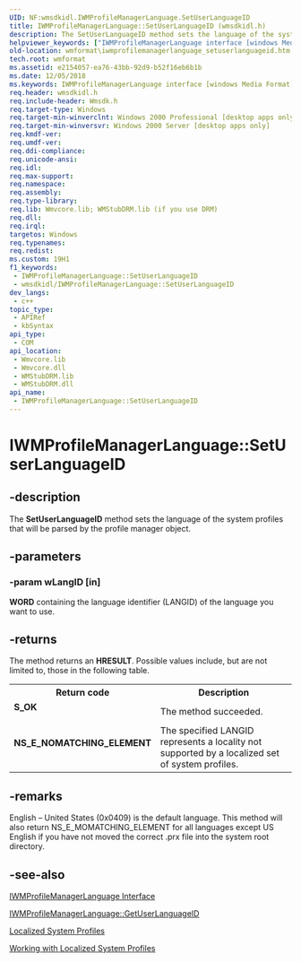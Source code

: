 ```yaml
---
UID: NF:wmsdkidl.IWMProfileManagerLanguage.SetUserLanguageID
title: IWMProfileManagerLanguage::SetUserLanguageID (wmsdkidl.h)
description: The SetUserLanguageID method sets the language of the system profiles that will be parsed by the profile manager object.
helpviewer_keywords: ["IWMProfileManagerLanguage interface [windows Media Format]","SetUserLanguageID method","IWMProfileManagerLanguage.SetUserLanguageID","IWMProfileManagerLanguage::SetUserLanguageID","IWMProfileManagerLanguageSetUserLanguageID","SetUserLanguageID","SetUserLanguageID method [windows Media Format]","SetUserLanguageID method [windows Media Format]","IWMProfileManagerLanguage interface","wmformat.iwmprofilemanagerlanguage_setuserlanguageid","wmsdkidl/IWMProfileManagerLanguage::SetUserLanguageID"]
old-location: wmformat\iwmprofilemanagerlanguage_setuserlanguageid.htm
tech.root: wmformat
ms.assetid: e2154057-ea76-43bb-92d9-b52f16eb6b1b
ms.date: 12/05/2018
ms.keywords: IWMProfileManagerLanguage interface [windows Media Format],SetUserLanguageID method, IWMProfileManagerLanguage.SetUserLanguageID, IWMProfileManagerLanguage::SetUserLanguageID, IWMProfileManagerLanguageSetUserLanguageID, SetUserLanguageID, SetUserLanguageID method [windows Media Format], SetUserLanguageID method [windows Media Format],IWMProfileManagerLanguage interface, wmformat.iwmprofilemanagerlanguage_setuserlanguageid, wmsdkidl/IWMProfileManagerLanguage::SetUserLanguageID
req.header: wmsdkidl.h
req.include-header: Wmsdk.h
req.target-type: Windows
req.target-min-winverclnt: Windows 2000 Professional [desktop apps only],Windows Media Format 9 Series SDK, or later versions of the SDK
req.target-min-winversvr: Windows 2000 Server [desktop apps only]
req.kmdf-ver: 
req.umdf-ver: 
req.ddi-compliance: 
req.unicode-ansi: 
req.idl: 
req.max-support: 
req.namespace: 
req.assembly: 
req.type-library: 
req.lib: Wmvcore.lib; WMStubDRM.lib (if you use DRM)
req.dll: 
req.irql: 
targetos: Windows
req.typenames: 
req.redist: 
ms.custom: 19H1
f1_keywords:
 - IWMProfileManagerLanguage::SetUserLanguageID
 - wmsdkidl/IWMProfileManagerLanguage::SetUserLanguageID
dev_langs:
 - c++
topic_type:
 - APIRef
 - kbSyntax
api_type:
 - COM
api_location:
 - Wmvcore.lib
 - Wmvcore.dll
 - WMStubDRM.lib
 - WMStubDRM.dll
api_name:
 - IWMProfileManagerLanguage::SetUserLanguageID
---
```


# IWMProfileManagerLanguage::SetUserLanguageID


## -description

The <b>SetUserLanguageID</b> method sets the language of the system profiles that will be parsed by the profile manager object.

## -parameters

### -param wLangID [in]

<b>WORD</b> containing the language identifier (LANGID) of the language you want to use.

## -returns

The method returns an <b>HRESULT</b>. Possible values include, but are not limited to, those in the following table.

<table>
<tr>
<th>Return code</th>
<th>Description</th>
</tr>
<tr>
<td width="40%">
<dl>
<dt><b>S_OK</b></dt>
</dl>
</td>
<td width="60%">
The method succeeded.

</td>
</tr>
<tr>
<td width="40%">
<dl>
<dt><b>NS_E_NOMATCHING_ELEMENT</b></dt>
</dl>
</td>
<td width="60%">
The specified LANGID represents a locality not supported by a localized set of system profiles.

</td>
</tr>
</table>

## -remarks

English – United States (0x0409) is the default language. This method will also return NS_E_MOMATCHING_ELEMENT for all languages except US English if you have not moved the correct .prx file into the system root directory.

## -see-also

<a href="/windows/desktop/api/wmsdkidl/nn-wmsdkidl-iwmprofilemanagerlanguage">IWMProfileManagerLanguage Interface</a>



<a href="/windows/desktop/api/wmsdkidl/nf-wmsdkidl-iwmprofilemanagerlanguage-getuserlanguageid">IWMProfileManagerLanguage::GetUserLanguageID</a>



<a href="/windows/desktop/wmformat/localized-system-profiles">Localized System Profiles</a>



<a href="/windows/desktop/wmformat/working-with-localized-system-profiles">Working with Localized System Profiles</a>

